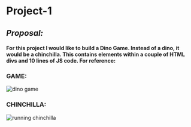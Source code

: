 # Project-1

## *Proposal:*

#### For this project I would like to build a Dino Game. Instead of a dino, it would be a chinchilla. This contains elements within a couple of HTML divs and 10 lines of JS code. For reference:

### GAME:
![dino game](https://user-images.githubusercontent.com/107195049/177011677-c3f2e3c8-1bcc-414f-ab7a-f771e352aea3.gif)


### CHINCHILLA:
![running chinchilla](https://user-images.githubusercontent.com/107195049/177011679-5703d346-0c2d-4851-893e-15c6b0f0042b.gif)
